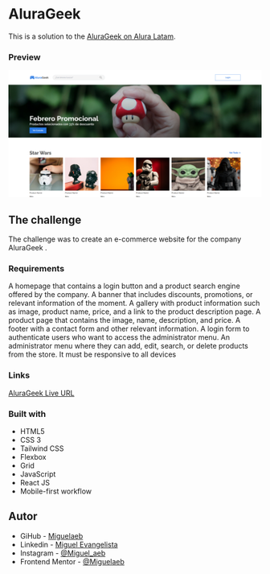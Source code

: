 # AluraGeek

This is a solution to the [AluraGeek on Alura Latam](https://www.aluracursos.com/).

### Preview
![previw](./public/images/AluraGeek__preview.png)

## The challenge

The challenge was to create an e-commerce website for the company AluraGeek .

### Requirements

A homepage that contains a login button and a product search engine offered by the company.
A banner that includes discounts, promotions, or relevant information of the moment.
A gallery with product information such as image, product name, price, and a link to the product description page.
A product page that contains the image, name, description, and price.
A footer with a contact form and other relevant information.
A login form to authenticate users who want to access the administrator menu.
An administrator menu where they can add, edit, search, or delete products from the store.
It must be responsive to all devices 

### Links

[AluraGeek Live URL](alura-geek-dxci3wk1s-miguelaeb.vercel.app) <br>

### Built with

- HTML5
- CSS 3
- Tailwind CSS 
- Flexbox
- Grid
- JavaScript
- React JS
- Mobile-first workflow

## Autor

- GiHub - [Miguelaeb](https://github.com/Miguelaeb)
- Linkedin - [Miguel Evangelista](https://www.linkedin.com/in/miguel-evangelista-8458b9150/)
- Instagram - [@Miguel_aeb](https://instagram.com/miguel_aeb?igshid=YmMyMTA2M2Y=)
- Frontend Mentor - [@Miguelaeb](https://www.frontendmentor.io/profile/Miguelaeb)
